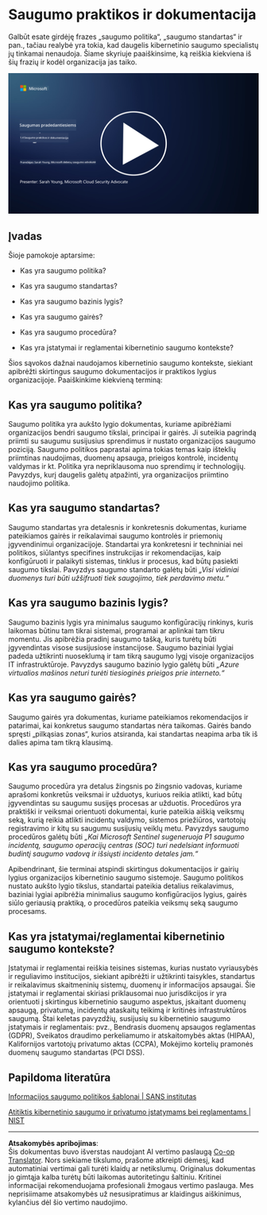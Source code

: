 <!--
CO_OP_TRANSLATOR_METADATA:
{
  "original_hash": "d33500902124e52870935bdce4546fcc",
  "translation_date": "2025-09-03T17:25:22+00:00",
  "source_file": "1.4 Security practices and documentation.md",
  "language_code": "lt"
}
-->
# Saugumo praktikos ir dokumentacija

Galbūt esate girdėję frazes „saugumo politika“, „saugumo standartas“ ir pan., tačiau realybė yra tokia, kad daugelis kibernetinio saugumo specialistų jų tinkamai nenaudoja. Šiame skyriuje paaiškinsime, ką reiškia kiekviena iš šių frazių ir kodėl organizacija jas taiko.

[![Žiūrėti vaizdo įrašą](../../translated_images/1-4_placeholder.96b85847fe03e8db95eeaafc5e9bb46f99aaf0e926fff361e63852a0accc8397.lt.png)](https://learn-video.azurefd.net/vod/player?id=fb8667f3-a627-495a-9fa1-6a7aa9dcf07e)

## Įvadas

Šioje pamokoje aptarsime:

- Kas yra saugumo politika?

- Kas yra saugumo standartas?

- Kas yra saugumo bazinis lygis?

- Kas yra saugumo gairės?

- Kas yra saugumo procedūra?

- Kas yra įstatymai ir reglamentai kibernetinio saugumo kontekste?

Šios sąvokos dažnai naudojamos kibernetinio saugumo kontekste, siekiant apibrėžti skirtingus saugumo dokumentacijos ir praktikos lygius organizacijoje. Paaiškinkime kiekvieną terminą:

## Kas yra saugumo politika?

Saugumo politika yra aukšto lygio dokumentas, kuriame apibrėžiami organizacijos bendri saugumo tikslai, principai ir gairės. Ji suteikia pagrindą priimti su saugumu susijusius sprendimus ir nustato organizacijos saugumo poziciją. Saugumo politikos paprastai apima tokias temas kaip išteklių priimtinas naudojimas, duomenų apsauga, prieigos kontrolė, incidentų valdymas ir kt. Politika yra nepriklausoma nuo sprendimų ir technologijų. Pavyzdys, kurį daugelis galėtų atpažinti, yra organizacijos priimtino naudojimo politika.

## Kas yra saugumo standartas?

Saugumo standartas yra detalesnis ir konkretesnis dokumentas, kuriame pateikiamos gairės ir reikalavimai saugumo kontrolės ir priemonių įgyvendinimui organizacijoje. Standartai yra konkretesni ir techniniai nei politikos, siūlantys specifines instrukcijas ir rekomendacijas, kaip konfigūruoti ir palaikyti sistemas, tinklus ir procesus, kad būtų pasiekti saugumo tikslai. Pavyzdys saugumo standarto galėtų būti _„Visi vidiniai duomenys turi būti užšifruoti tiek saugojimo, tiek perdavimo metu.“_

## Kas yra saugumo bazinis lygis?

Saugumo bazinis lygis yra minimalus saugumo konfigūracijų rinkinys, kuris laikomas būtinu tam tikrai sistemai, programai ar aplinkai tam tikru momentu. Jis apibrėžia pradinį saugumo tašką, kuris turėtų būti įgyvendintas visose susijusiose instancijose. Saugumo baziniai lygiai padeda užtikrinti nuoseklumą ir tam tikrą saugumo lygį visoje organizacijos IT infrastruktūroje. Pavyzdys saugumo bazinio lygio galėtų būti _„Azure virtualios mašinos neturi turėti tiesioginės prieigos prie interneto.“_

## Kas yra saugumo gairės?

Saugumo gairės yra dokumentas, kuriame pateikiamos rekomendacijos ir patarimai, kai konkretus saugumo standartas nėra taikomas. Gairės bando spręsti „pilkąsias zonas“, kurios atsiranda, kai standartas neapima arba tik iš dalies apima tam tikrą klausimą.

## Kas yra saugumo procedūra?

Saugumo procedūra yra detalus žingsnis po žingsnio vadovas, kuriame aprašomi konkretūs veiksmai ir užduotys, kuriuos reikia atlikti, kad būtų įgyvendintas su saugumu susijęs procesas ar užduotis. Procedūros yra praktiški ir veiksmai orientuoti dokumentai, kurie pateikia aiškią veiksmų seką, kurią reikia atlikti incidentų valdymo, sistemos priežiūros, vartotojų registravimo ir kitų su saugumu susijusių veiklų metu. Pavyzdys saugumo procedūros galėtų būti _„Kai Microsoft Sentinel sugeneruoja P1 saugumo incidentą, saugumo operacijų centras (SOC) turi nedelsiant informuoti budintį saugumo vadovą ir išsiųsti incidento detales jam.“_

Apibendrinant, šie terminai atspindi skirtingus dokumentacijos ir gairių lygius organizacijos kibernetinio saugumo sistemoje. Saugumo politikos nustato aukšto lygio tikslus, standartai pateikia detalius reikalavimus, baziniai lygiai apibrėžia minimalius saugumo konfigūracijos lygius, gairės siūlo geriausią praktiką, o procedūros pateikia veiksmų seką saugumo procesams.

## Kas yra įstatymai/reglamentai kibernetinio saugumo kontekste?

Įstatymai ir reglamentai reiškia teisines sistemas, kurias nustato vyriausybės ir reguliavimo institucijos, siekiant apibrėžti ir užtikrinti taisykles, standartus ir reikalavimus skaitmeninių sistemų, duomenų ir informacijos apsaugai. Šie įstatymai ir reglamentai skiriasi priklausomai nuo jurisdikcijos ir yra orientuoti į skirtingus kibernetinio saugumo aspektus, įskaitant duomenų apsaugą, privatumą, incidentų ataskaitų teikimą ir kritinės infrastruktūros saugumą. Štai keletas pavyzdžių, susijusių su kibernetinio saugumo įstatymais ir reglamentais: pvz., Bendrasis duomenų apsaugos reglamentas (GDPR), Sveikatos draudimo perkeliamumo ir atskaitomybės aktas (HIPAA), Kalifornijos vartotojų privatumo aktas (CCPA), Mokėjimo kortelių pramonės duomenų saugumo standartas (PCI DSS).

## Papildoma literatūra

[Informacijos saugumo politikos šablonai | SANS institutas](https://www.sans.org/information-security-policy/)

[Atitiktis kibernetinio saugumo ir privatumo įstatymams bei reglamentams | NIST](https://www.nist.gov/mep/cybersecurity-resources-manufacturers/compliance-cybersecurity-and-privacy-laws-and-regulations)

---

**Atsakomybės apribojimas**:  
Šis dokumentas buvo išverstas naudojant AI vertimo paslaugą [Co-op Translator](https://github.com/Azure/co-op-translator). Nors siekiame tikslumo, prašome atkreipti dėmesį, kad automatiniai vertimai gali turėti klaidų ar netikslumų. Originalus dokumentas jo gimtąja kalba turėtų būti laikomas autoritetingu šaltiniu. Kritinei informacijai rekomenduojama profesionali žmogaus vertimo paslauga. Mes neprisiimame atsakomybės už nesusipratimus ar klaidingus aiškinimus, kylančius dėl šio vertimo naudojimo.